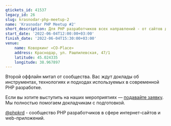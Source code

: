 ```yaml
---
qtickets_id: 41537
legacy_id: 26
slug: krasnodar-php-meetup-2
name: 'Krasnodar PHP Meetup #2'
short_description: Для PHP разработчиков всех направлений - от сайтов до web-приложений
start_date: '2022-06-04T12:00:00+03:00'
finish_date: '2022-06-04T15:30:00+03:00'
venue:
    name: Коворкинг «CO-Place»
    address: Краснодар, ул. Рашпилевская, 47/1
    latitude: 45.024335
    longitude: 38.967897
---
```


Второй оффлайн митап от сообщества. Вас ждут доклады об инструментах, технологиях и подходах используемых в современной PHP разработке.

Если вы хотите выступить на наших мероприятиях — [подавайте заявку](https://krd.dev/cfp). Мы полностью помогаем докладчикам с подготовкой.

[@phpkrd](https://t.me/phpkrd) - сообщество PHP разработчиков в сфере интернет-сайтов и web-приложений.
